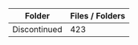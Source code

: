 | Folder       |   Files / Folders |
|--------------|-------------------|
| Discontinued |               423 |